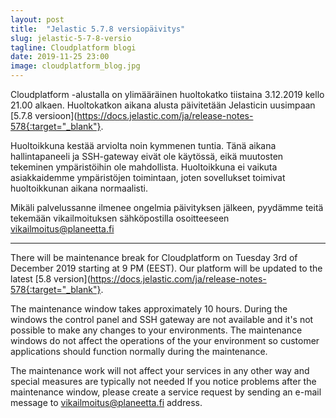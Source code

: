```yaml
---
layout: post
title:  "Jelastic 5.7.8 versiopäivitys"
slug: jelastic-5-7-8-versio
tagline: Cloudplatform blogi
date: 2019-11-25 23:00
image: cloudplatform_blog.jpg
---
```


Cloudplatform -alustalla on ylimääräinen huoltokatko tiistaina 3.12.2019 kello 21.00 alkaen. Huoltokatkon aikana alusta päivitetään Jelasticin uusimpaan [5.7.8 versioon](https://docs.jelastic.com/ja/release-notes-578{:target="_blank"}.

Huoltoikkuna kestää arviolta noin kymmenen tuntia. Tänä aikana hallintapaneeli ja SSH-gateway eivät ole käytössä, eikä muutosten tekeminen ympäristöihin ole mahdollista. Huoltoikkuna ei vaikuta asiakkaidemme ympäristöjen toimintaan, joten sovellukset toimivat huoltoikkunan aikana normaalisti.

Mikäli palvelussanne ilmenee ongelmia päivityksen jälkeen, pyydämme teitä tekemään vikailmoituksen sähköpostilla osoitteeseen vikailmoitus@planeetta.fi

---

There will be maintenance break for Cloudplatform on Tuesday 3rd of December 2019 starting at 9 PM (EEST). Our platform will be updated to the latest [5.8 version](https://docs.jelastic.com/ja/release-notes-578{:target="_blank"}.

The maintenance window takes approximately 10 hours. During the windows the control panel and SSH gateway are not available and it's not possible to make any changes to your environments. The maintenance windows do not affect the operations of the your environment so customer applications should function normally during the maintenance.

The maintenance work will not affect your services in any other way and special measures are typically not needed If you notice problems after the maintenance window, please create a service request by sending an e-mail message to vikailmoitus@planeetta.fi address.
